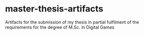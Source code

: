 # master-thesis-artifacts
Artifacts for the submission of my thesis in partial fulfilment of the requirements for the degree of M.Sc. in Digital Games
